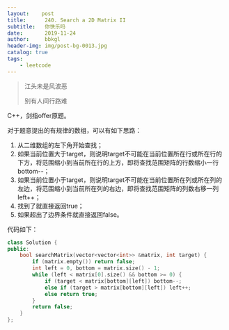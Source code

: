 ```yaml
---
layout:    post
title:      240. Search a 2D Matrix II
subtitle:   你快乐吗
date:       2019-11-24
author:     bbkgl
header-img: img/post-bg-0013.jpg
catalog: true
tags:
    - leetcode
---
```


>江头未是风波恶
>
>别有人间行路难

C++，剑指offer原题。

对于题意提出的有规律的数组，可以有如下思路：

1. 从二维数组的左下角开始查找；
2. 如果当前位置大于target，则说明target不可能在当前位置所在行或所在行的下方，将范围缩小到当前所在行的上方，即将查找范围矩阵的行数缩小一行bottom--；
3. 如果当前位置小于target，则说明target不可能在当前位置所在列或所在列的左边，将范围缩小到当前所在列的右边，即将查找范围矩阵的列数右移一列left++；
4. 找到了就直接返回true；
5. 如果超出了边界条件就直接返回false。

代码如下：

```cpp
class Solution {
public:
    bool searchMatrix(vector<vector<int>> &matrix, int target) {
        if (matrix.empty()) return false;
        int left = 0, bottom = matrix.size() - 1;
        while (left < matrix[0].size() && bottom >= 0) {
            if (target < matrix[bottom][left]) bottom--;
            else if (target > matrix[bottom][left]) left++;
            else return true; 
        } 
        return false;
    }
};
```